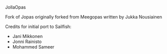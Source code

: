 JollaOpas

Fork of Jopas originally forked from Meegopas written by Jukka Nousiainen

Credits for initial port to Sailfish:
 - Jani Mikkonen
 - Jonni Rainisto
 - Mohammed Sameer
